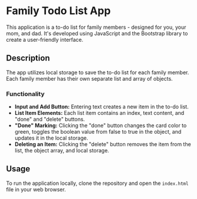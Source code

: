 # Family Todo List App

This application is a to-do list for family members - designed for you, your mom, and dad. It's developed using JavaScript and the Bootstrap library to create a user-friendly interface.

## Description

The app utilizes local storage to save the to-do list for each family member. Each family member has their own separate list and array of objects.

### Functionality

- **Input and Add Button:** Entering text creates a new item in the to-do list.
- **List Item Elements:** Each list item contains an index, text content, and "done" and "delete" buttons.
- **"Done" Marking:** Clicking the "done" button changes the card color to green, toggles the boolean value from false to true in the object, and updates it in the local storage.
- **Deleting an Item:** Clicking the "delete" button removes the item from the list, the object array, and local storage.

## Usage

To run the application locally, clone the repository and open the `index.html` file in your web browser.
